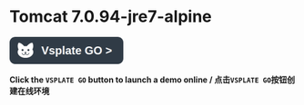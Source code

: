 # Tomcat 7.0.94-jre7-alpine

<a href="https://www.vsplate.com/?docker-compose=https://github.com/vsplate/dcenvs/tomcat/7.0.94-jre7-alpine"><img alt="VSPLATE GO" src="https://raw.githubusercontent.com/vsplate/images/master/vsgo_btn.png" width="200px"></a>

**Click the `VSPLATE GO` button to launch a demo online / 点击`VSPLATE GO`按钮创建在线环境**